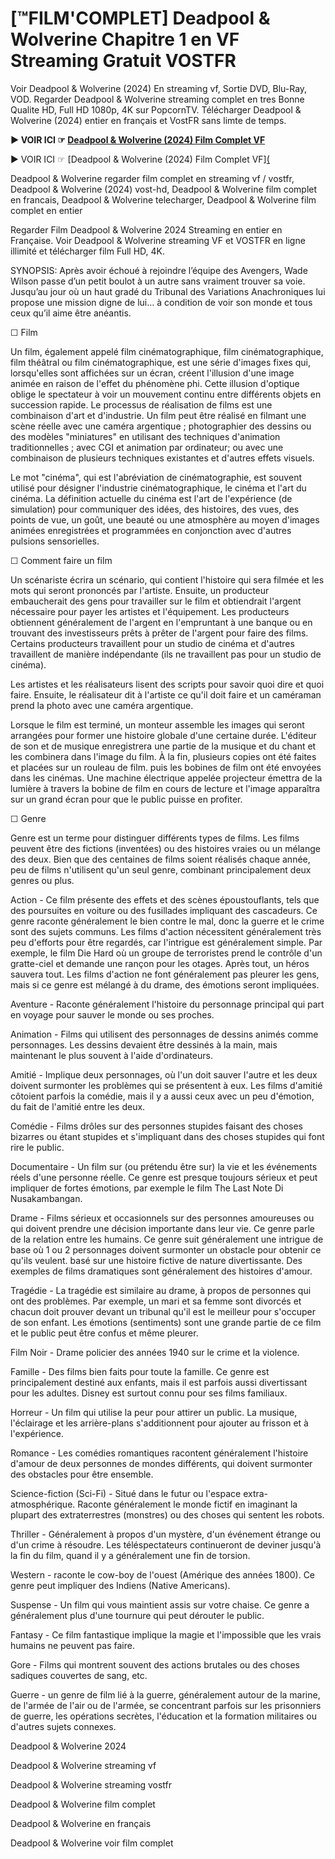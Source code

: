 # [™FILM'COMPLET] Deadpool & Wolverine Chapitre 1 en VF Streaming Gratuit VOSTFR

Voir Deadpool & Wolverine (2024) En streaming vf, Sortie DVD, Blu-Ray, VOD. Regarder Deadpool & Wolverine streaming complet en tres Bonne Qualite HD, Full HD 1080p, 4K sur PopcornTV. Télécharger Deadpool & Wolverine (2024) entier en français et VostFR sans limte de temps.

**▶️ VOIR ICI ☞ [Deadpool & Wolverine (2024) Film Complet VF](https://maxstream-best.blogspot.com/2024/07/deadpool-wolverine-vf.html)**

▶️ VOIR ICI ☞ [Deadpool & Wolverine (2024) Film Complet VF][(](https://maxstream-best.blogspot.com/2024/07/deadpool-wolverine-vf.html)

Deadpool & Wolverine regarder film complet en streaming vf / vostfr, Deadpool & Wolverine (2024) vost-hd, Deadpool & Wolverine film complet en francais, Deadpool & Wolverine telecharger, Deadpool & Wolverine film complet en entier

Regarder Film Deadpool & Wolverine 2024 Streaming en entier en Française. Voir Deadpool & Wolverine streaming VF et VOSTFR en ligne illimité et télécharger film Full HD, 4K.

SYNOPSIS: Après avoir échoué à rejoindre l’équipe des Avengers, Wade Wilson passe d’un petit boulot à un autre sans vraiment trouver sa voie. Jusqu’au jour où un haut gradé du Tribunal des Variations Anachroniques lui propose une mission digne de lui… à condition de voir son monde et tous ceux qu’il aime être anéantis.

☐ Film

Un film, également appelé film cinématographique, film cinématographique, film théâtral ou film cinématographique, est une série d'images fixes qui, lorsqu'elles sont affichées sur un écran, créent l'illusion d'une image animée en raison de l'effet du phénomène phi. Cette illusion d'optique oblige le spectateur à voir un mouvement continu entre différents objets en succession rapide. Le processus de réalisation de films est une combinaison d'art et d'industrie. Un film peut être réalisé en filmant une scène réelle avec une caméra argentique ; photographier des dessins ou des modèles "miniatures" en utilisant des techniques d'animation traditionnelles ; avec CGI et animation par ordinateur; ou avec une combinaison de plusieurs techniques existantes et d'autres effets visuels.

Le mot "cinéma", qui est l'abréviation de cinématographie, est souvent utilisé pour désigner l'industrie cinématographique, le cinéma et l'art du cinéma. La définition actuelle du cinéma est l'art de l'expérience (de simulation) pour communiquer des idées, des histoires, des vues, des points de vue, un goût, une beauté ou une atmosphère au moyen d'images animées enregistrées et programmées en conjonction avec d'autres pulsions sensorielles.

☐ Comment faire un film

Un scénariste écrira un scénario, qui contient l'histoire qui sera filmée et les mots qui seront prononcés par l'artiste. Ensuite, un producteur embaucherait des gens pour travailler sur le film et obtiendrait l'argent nécessaire pour payer les artistes et l'équipement. Les producteurs obtiennent généralement de l'argent en l'empruntant à une banque ou en trouvant des investisseurs prêts à prêter de l'argent pour faire des films. Certains producteurs travaillent pour un studio de cinéma et d'autres travaillent de manière indépendante (ils ne travaillent pas pour un studio de cinéma).

Les artistes et les réalisateurs lisent des scripts pour savoir quoi dire et quoi faire. Ensuite, le réalisateur dit à l'artiste ce qu'il doit faire et un caméraman prend la photo avec une caméra argentique.

Lorsque le film est terminé, un monteur assemble les images qui seront arrangées pour former une histoire globale d'une certaine durée. L'éditeur de son et de musique enregistrera une partie de la musique et du chant et les combinera dans l'image du film. À la fin, plusieurs copies ont été faites et placées sur un rouleau de film. puis les bobines de film ont été envoyées dans les cinémas. Une machine électrique appelée projecteur émettra de la lumière à travers la bobine de film en cours de lecture et l'image apparaîtra sur un grand écran pour que le public puisse en profiter.

☐ Genre

Genre est un terme pour distinguer différents types de films. Les films peuvent être des fictions (inventées) ou des histoires vraies ou un mélange des deux. Bien que des centaines de films soient réalisés chaque année, peu de films n'utilisent qu'un seul genre, combinant principalement deux genres ou plus.

Action - Ce film présente des effets et des scènes époustouflants, tels que des poursuites en voiture ou des fusillades impliquant des cascadeurs. Ce genre raconte généralement le bien contre le mal, donc la guerre et le crime sont des sujets communs. Les films d'action nécessitent généralement très peu d'efforts pour être regardés, car l'intrigue est généralement simple. Par exemple, le film Die Hard où un groupe de terroristes prend le contrôle d'un gratte-ciel et demande une rançon pour les otages. Après tout, un héros sauvera tout. Les films d'action ne font généralement pas pleurer les gens, mais si ce genre est mélangé à du drame, des émotions seront impliquées.

Aventure - Raconte généralement l'histoire du personnage principal qui part en voyage pour sauver le monde ou ses proches.

Animation - Films qui utilisent des personnages de dessins animés comme personnages. Les dessins devaient être dessinés à la main, mais maintenant le plus souvent à l'aide d'ordinateurs.

Amitié - Implique deux personnages, où l'un doit sauver l'autre et les deux doivent surmonter les problèmes qui se présentent à eux. Les films d'amitié côtoient parfois la comédie, mais il y a aussi ceux avec un peu d'émotion, du fait de l'amitié entre les deux.

Comédie - Films drôles sur des personnes stupides faisant des choses bizarres ou étant stupides et s'impliquant dans des choses stupides qui font rire le public.

Documentaire - Un film sur (ou prétendu être sur) la vie et les événements réels d'une personne réelle. Ce genre est presque toujours sérieux et peut impliquer de fortes émotions, par exemple le film The Last Note Di Nusakambangan.

Drame - Films sérieux et occasionnels sur des personnes amoureuses ou qui doivent prendre une décision importante dans leur vie. Ce genre parle de la relation entre les humains. Ce genre suit généralement une intrigue de base où 1 ou 2 personnages doivent surmonter un obstacle pour obtenir ce qu'ils veulent. basé sur une histoire fictive de nature divertissante. Des exemples de films dramatiques sont généralement des histoires d'amour.

Tragédie - La tragédie est similaire au drame, à propos de personnes qui ont des problèmes. Par exemple, un mari et sa femme sont divorcés et chacun doit prouver devant un tribunal qu'il est le meilleur pour s'occuper de son enfant. Les émotions (sentiments) sont une grande partie de ce film et le public peut être confus et même pleurer.

Film Noir - Drame policier des années 1940 sur le crime et la violence.

Famille - Des films bien faits pour toute la famille. Ce genre est principalement destiné aux enfants, mais il est parfois aussi divertissant pour les adultes. Disney est surtout connu pour ses films familiaux.

Horreur - Un film qui utilise la peur pour attirer un public. La musique, l'éclairage et les arrière-plans s'additionnent pour ajouter au frisson et à l'expérience.

Romance - Les comédies romantiques racontent généralement l'histoire d'amour de deux personnes de mondes différents, qui doivent surmonter des obstacles pour être ensemble.

Science-fiction (Sci-Fi) - Situé dans le futur ou l'espace extra-atmosphérique. Raconte généralement le monde fictif en imaginant la plupart des extraterrestres (monstres) ou des choses qui sentent les robots.

Thriller - Généralement à propos d'un mystère, d'un événement étrange ou d'un crime à résoudre. Les téléspectateurs continueront de deviner jusqu'à la fin du film, quand il y a généralement une fin de torsion.

Western - raconte le cow-boy de l'ouest (Amérique des années 1800). Ce genre peut impliquer des Indiens (Native Americans).

Suspense - Un film qui vous maintient assis sur votre chaise. Ce genre a généralement plus d'une tournure qui peut dérouter le public.

Fantasy - Ce film fantastique implique la magie et l'impossible que les vrais humains ne peuvent pas faire.

Gore - Films qui montrent souvent des actions brutales ou des choses sadiques couvertes de sang, etc.

Guerre - un genre de film lié à la guerre, généralement autour de la marine, de l'armée de l'air ou de l'armée, se concentrant parfois sur les prisonniers de guerre, les opérations secrètes, l'éducation et la formation militaires ou d'autres sujets connexes.

Deadpool & Wolverine 2024

Deadpool & Wolverine streaming vf

Deadpool & Wolverine streaming vostfr

Deadpool & Wolverine film complet

Deadpool & Wolverine en français

Deadpool & Wolverine voir film complet
